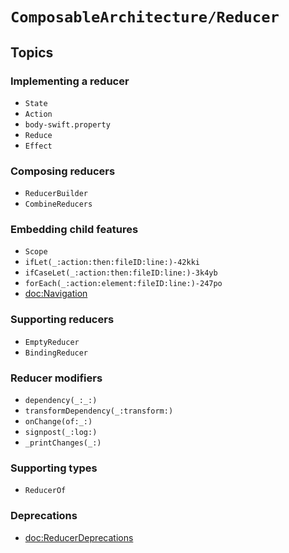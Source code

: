 # ``ComposableArchitecture/Reducer``

## Topics

### Implementing a reducer

- ``State``
- ``Action``
- ``body-swift.property``
- ``Reduce``
- ``Effect``

### Composing reducers

- ``ReducerBuilder``
- ``CombineReducers``

### Embedding child features

- ``Scope``
- ``ifLet(_:action:then:fileID:line:)-42kki``
- ``ifCaseLet(_:action:then:fileID:line:)-3k4yb``
- ``forEach(_:action:element:fileID:line:)-247po``
- <doc:Navigation>

### Supporting reducers

- ``EmptyReducer``
- ``BindingReducer``

### Reducer modifiers

- ``dependency(_:_:)``
- ``transformDependency(_:transform:)``
- ``onChange(of:_:)``
- ``signpost(_:log:)``
- ``_printChanges(_:)``

### Supporting types

- ``ReducerOf``

### Deprecations

- <doc:ReducerDeprecations>
